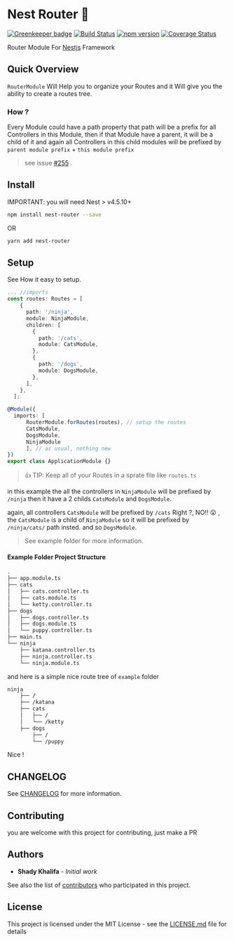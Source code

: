 # Nest Router :vertical_traffic_light:

[![Greenkeeper badge](https://badges.greenkeeper.io/shekohex/nest-router.svg)](https://greenkeeper.io/) [![Build Status](https://travis-ci.org/shekohex/nest-router.svg?branch=master)](https://travis-ci.org/shekohex/nest-router) [![npm version](https://badge.fury.io/js/nest-router.png)](https://www.npmjs.com/package/nest-router) [![Coverage Status](https://coveralls.io/repos/github/shekohex/nest-router/badge.svg?branch=master)](https://coveralls.io/github/shekohex/nest-router?branch=master)

Router Module For [Nestjs](https://github.com/nestjs/nest) Framework

## Quick Overview

`RouterModule` Will Help you to organize your Routes and it Will give you the ability to create a routes tree.

### How ?

Every Module could have a path property that path will be a prefix for all Controllers in this Module, then if that Module have a parent, it will be a child of it and again all Controllers in this child modules will be prefixed by `parent module prefix` + `this module prefix`

> see issue [#255](https://github.com/nestjs/nest/issues/255) .

## Install

IMPORTANT: you will need Nest > v4.5.10+

```bash
npm install nest-router --save
```

OR

```bash
yarn add nest-router
```

## Setup

See How it easy to setup.

```ts
... //imports
const routes: Routes = [
    {
      path: '/ninja',
      module: NinjaModule,
      children: [
        {
          path: '/cats',
          module: CatsModule,
        },
        {
          path: '/dogs',
          module: DogsModule,
        },
      ],
    },
  ];

@Module({
  imports: [
      RouterModule.forRoutes(routes), // setup the routes
      CatsModule,
      DogsModule,
      NinjaModule
      ], // as usual, nothing new
})
export class ApplicationModule {}
```

> :+1: TIP: Keep all of your Routes in a sprate file like `routes.ts`

in this example the all the controllers in `NinjaModule` will be prefixed by `/ninja` then
it have a 2 childs `CatsModule` and `DogsModule`.

again, all controllers `CatsModule` will be prefixed by `/cats` Right ?, NO!! :open_mouth:
, the `CatsModule` is a child of `NinjaModule` so it will be prefixed by `/ninja/cats/` path insted.
and so `DogsModule`.

> See example folder for more information.

#### Example Folder Project Structure

```bash
.
├── app.module.ts
├── cats
│   ├── cats.controller.ts
│   ├── cats.module.ts
│   └── ketty.controller.ts
├── dogs
│   ├── dogs.controller.ts
│   ├── dogs.module.ts
│   └── puppy.controller.ts
├── main.ts
└── ninja
    ├── katana.controller.ts
    ├── ninja.controller.ts
    └── ninja.module.ts
```

and here is a simple nice route tree of `example` folder

```bash
ninja
    ├── /
    ├── /katana
    ├── cats
    │   ├── /
    │   └── /ketty
    ├── dogs
        ├── /
        └── /puppy
```

Nice !

## CHANGELOG

See [CHANGELOG](CHANGELOG.md) for more information.

## Contributing

you are welcome with this project for contributing, just make a PR

## Authors

* **Shady Khalifa** - _Initial work_

See also the list of [contributors](https://github.com/shekohex/nest-router/contributors) who participated in this project.

## License

This project is licensed under the MIT License - see the [LICENSE.md](LICENSE.md) file for details
